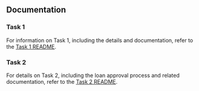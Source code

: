 ## Documentation

### Task 1

For information on Task 1, including the details and documentation, refer to the [Task 1 README](task_1/.docs/README.md).

### Task 2

For details on Task 2, including the loan approval process and related documentation, refer to the [Task 2 README](task_2/.doc/loan-approval-readme.md).
